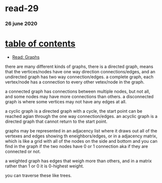 # read-29
### 26 june 2020
# [table of contents](https://h-griffin.github.io/reading-notes-401/)

- [Read: Graphs](https://codefellows.github.io/common_curriculum/data_structures_and_algorithms/Code_401/class-35/resources/graphs.html)



there are many different kinds of graphs, there is a directed graph, means that the vertices/nodes have one way direction connections/edges, and an undirected graph has two way connection/edges. a complete graph, each vertex/node has a connection to every other vetex/node in the graph.

a connected graph has connections between multiple nodes, but not all, and some nodes may have more connections than others. a disconnected graph is where some vertices may not have any edges at all. 

a cyclic graph is a directed graph with a cycle, the start point can be reached agian through the one way connection/edges. an acyclic graph is a directed graph that cannot return to the start point. 

graphs may be represented in an adjacency list where it draws out all of the vertexes and edges showing th eneighbors/edges, or in a adjacency matrix, which is like a grid with all of the nodes on the side and bottom and you can find in the graph if the two nodes have 0 or 1 connection aka if they are connected or not.

a weighted graph has edges that weigh more than others, and in a matrix rather than 1 or 0 it is 0-highest weight. 

you can traverse these like trees.